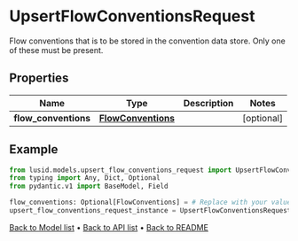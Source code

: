 # UpsertFlowConventionsRequest

Flow conventions that is to be stored in the convention data store. Only one of these must be present.
## Properties
Name | Type | Description | Notes
------------ | ------------- | ------------- | -------------
**flow_conventions** | [**FlowConventions**](FlowConventions.md) |  | [optional] 
## Example

```python
from lusid.models.upsert_flow_conventions_request import UpsertFlowConventionsRequest
from typing import Any, Dict, Optional
from pydantic.v1 import BaseModel, Field

flow_conventions: Optional[FlowConventions] = # Replace with your value
upsert_flow_conventions_request_instance = UpsertFlowConventionsRequest(flow_conventions=flow_conventions)

```

[Back to Model list](../README.md#documentation-for-models) &#8226; [Back to API list](../README.md#documentation-for-api-endpoints) &#8226; [Back to README](../README.md)

